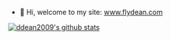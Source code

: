 - 👋 Hi, welcome to my site: www.flydean.com 


<!---
ddean2009/ddean2009 is a ✨ special ✨ repository because its `README.md` (this file) appears on your GitHub profile.
You can click the Preview link to take a look at your changes.
--->

[![ddean2009's github stats](https://github-readme-stats.vercel.app/api?username=ddean2009)](https://github.com/ddean2009/github-readme-stats)
